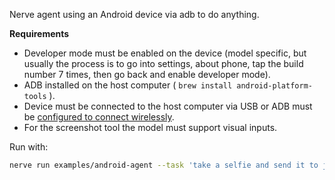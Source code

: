 Nerve agent using an Android device via adb to do anything.

**Requirements**

* Developer mode must be enabled on the device (model specific, but usually the process is to go into settings, about phone, tap the build number 7 times, then go back and enable developer mode).
* ADB installed on the host computer ( `brew install android-platform-tools` ).
* Device must be connected to the host computer via USB or ADB must be [configured to connect wirelessly](https://www.androidpolice.com/use-wireless-adb-android-phone/).
* For the screenshot tool the model must support visual inputs.

Run with:

```bash
nerve run examples/android-agent --task 'take a selfie and send it to jessica'
```